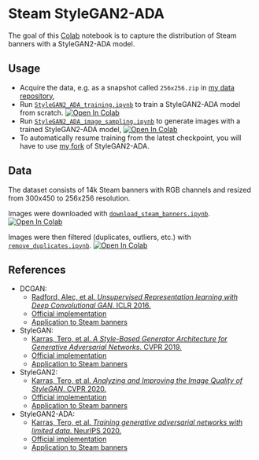 # Steam StyleGAN2-ADA

The goal of this [Colab][colab-website] notebook is to capture the distribution of Steam banners with a StyleGAN2-ADA model.

## Usage

-   Acquire the data, e.g. as a snapshot called `256x256.zip` in [my data repository][data-repository],
-   Run [`StyleGAN2_ADA_training.ipynb`][colab-notebook-training] to train a StyleGAN2-ADA model from scratch.
[![Open In Colab][colab-badge]][colab-notebook-training]
-   Run [`StyleGAN2_ADA_image_sampling.ipynb`][colab-notebook-sampling] to generate images with a trained StyleGAN2-ADA model,
[![Open In Colab][colab-badge]][colab-notebook-sampling]
-   To automatically resume training from the latest checkpoint, you will have to use [my fork][stylegan2-ada-fork] of StyleGAN2-ADA.

## Data

The dataset consists of 14k Steam banners with RGB channels and resized from 300x450 to 256x256 resolution.

Images were downloaded with [`download_steam_banners.ipynb`][download_steam_banners].
[![Open In Colab][colab-badge]][download_steam_banners]

Images were then filtered (duplicates, outliers, etc.) with [`remove_duplicates.ipynb`][filter_steam_banners].
[![Open In Colab][colab-badge]][filter_steam_banners]

## References

-   DCGAN:
    -   [Radford, Alec, et al. *Unsupervised Representation learning with Deep Convolutional GAN*. ICLR 2016.][dcgan-paper]
    -   [Official implementation][dcgan-official-repository]
    -   [Application to Steam banners][dcgan-applied-to-steam-banners]
-   StyleGAN:
    -   [Karras, Tero, et al. *A Style-Based Generator Architecture for Generative Adversarial Networks*. CVPR 2019.][stylegan1-paper]
    -   [Official implementation][stylegan1-official-repository]
    -   [Application to Steam banners][stylegan1-applied-to-steam-banners]
-   StyleGAN2:
    - [Karras, Tero, et al. *Analyzing and Improving the Image Quality of StyleGAN*. CVPR 2020.][stylegan2-paper]
    -   [Official implementation][stylegan2-official-repository]
    -   [Application to Steam banners][stylegan2-applied-to-steam-banners]
-   StyleGAN2-ADA:
    -   [Karras, Tero, et al. *Training generative adversarial networks with limited data*. NeurIPS 2020.][stylegan2-ada-paper]
    -   [Official implementation][stylegan2-ada-official-repository]
    -   [Application to Steam banners][stylegan2-ada-applied-to-steam-banners]

<!-- Definitions -->

[download_steam_banners]: <https://colab.research.google.com/github/woctezuma/google-colab/blob/master/download_steam_banners.ipynb>
[filter_steam_banners]: <https://colab.research.google.com/github/woctezuma/steam-stylegan2-ada/blob/main/remove_duplicates.ipynb>

[colab-website]: <https://colab.research.google.com>
[colab-notebook-training]: <https://colab.research.google.com/github/woctezuma/steam-stylegan2-ada/blob/main/StyleGAN2_ADA_training.ipynb>
[colab-notebook-sampling]: <https://colab.research.google.com/github/woctezuma/steam-stylegan2-ada/blob/main/StyleGAN2_ADA_image_sampling.ipynb>
[colab-badge]: <https://colab.research.google.com/assets/colab-badge.svg>

[data-repository]: <https://github.com/woctezuma/download-steam-banners-data>
[stylegan2-ada-fork]: <https://github.com/woctezuma/stylegan2-ada/tree/google-colab>

[dcgan-paper]: <https://arxiv.org/abs/1511.06434>
[stylegan1-paper]: <https://arxiv.org/abs/1812.04948>
[stylegan2-paper]: <https://arxiv.org/abs/1912.04958>
[stylegan2-ada-paper]: <https://arxiv.org/abs/2006.06676>

[dcgan-official-repository]: <https://github.com/Newmu/dcgan_code>
[stylegan1-official-repository]: <https://github.com/NVlabs/stylegan>
[stylegan2-official-repository]: <https://github.com/NVlabs/stylegan2>
[stylegan2-ada-official-repository]: <https://github.com/NVlabs/stylegan2-ada>

[dcgan-applied-to-steam-banners]: <https://github.com/woctezuma/google-colab>
[stylegan1-applied-to-steam-banners]: <https://github.com/woctezuma/steam-stylegan>
[stylegan2-applied-to-steam-banners]: <https://github.com/woctezuma/steam-stylegan2>
[stylegan2-ada-applied-to-steam-banners]: <https://github.com/woctezuma/steam-stylegan2-ada>
